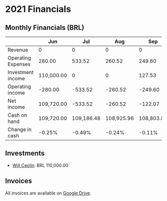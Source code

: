 # 2021 Financials

## Monthly Financials (BRL)

| |Jun|Jul|Aug|Sep|Oct|Nov|Dez|
|-|---|---|---|---|---|---|---|
|Revenue|0|0|0|0|0|0|0|
|Operating Expenses|280.00|533.52|260.52|249.60|248.40|855.27|248.40|
|Investment income|110,000.00|0|0|127.53|483.13|474.30|638.93|
|Operating income|-280.00|-533.52|-260.52|-249.60|-248.40|-855.27|-248.40|
|Net income|109,720.00|-533.52|-260.52|-122.07|234.73|-380.97|390.53|
|Cash on hand|109,720.00|109,186.48|108,925.96|108,803.89|109,038.62|108,657.65|109,048.18|
|Change in cash|-0.25%|-0.49%|-0.24%|-0.11%|0.22%|-0.35%|0.36%|

## Investments

- [Will Ceolin](https://www.linkedin.com/in/wceolin): BRL 110,000.00

## Invoices

All invoices are available on [Google Drive](https://drive.google.com/drive/folders/11-643_32iRywZTDbjcITLoZWNrf_KgN-?usp=sharing).
